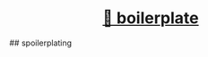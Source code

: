 
  <h1 align="center"><a href="https://blog.joelgrimberg.dev">🚀 boilerplate</a></h1>
## spoilerplating